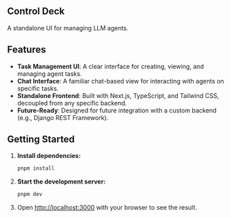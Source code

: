 ## Control Deck

A standalone UI for managing LLM agents. 

## Features

- **Task Management UI**: A clear interface for creating, viewing, and managing agent tasks.
- **Chat Interface**: A familiar chat-based view for interacting with agents on specific tasks.
- **Standalone Frontend**: Built with Next.js, TypeScript, and Tailwind CSS, decoupled from any specific backend.
- **Future-Ready**: Designed for future integration with a custom backend (e.g., Django REST Framework).

## Getting Started

1.  **Install dependencies:**
    ```bash
    pnpm install
    ```

2.  **Start the development server:**
    ```bash
    pnpm dev
    ```

3.  Open [http://localhost:3000](http://localhost:3000) with your browser to see the result.
